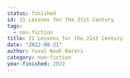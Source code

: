 ```yaml
---
status: finished
id: 21 Lessons for the 21st Century
tags:
  - non-fiction
title: 21 Lessons for the 21st Century
date: "2022-08-21"
author: Yuval Noah Harari
category: non-fiction
year-finished: 2022
---
```

